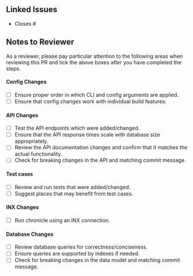 ## Linked Issues

<!-- Please provide the issue number corresponding to this PR. -->

* Closes #

## Notes to Reviewer

<!--
The following are examples of particular points that you would like reviewers to pay attention to. Add or remove
items as appropriate for this PR.
-->

As a reviewer, please pay particular attention to the following areas when reviewing this PR and tick the above boxes after you have completed the steps.

#### Config Changes
* [ ] Ensure proper order in which CLI and config arguments are applied.
* [ ] Ensure that config changes work with individual build features.

#### API Changes
* [ ] Test the API endpoints which were added/changed.
* [ ] Ensure that the API response times scale with database size appropriately.
* [ ] Review the API documentation changes and confirm that it matches the actual functionality.
* [ ] Check for breaking changes in the API and matching commit message.

#### Test cases
* [ ] Review and run tests that were added/changed.
* [ ] Suggest places that may benefit from test cases.

#### INX Changes
* [ ] Run chronicle using an INX connection.

#### Database Changes
* [ ] Review database queries for correctness/conciseness.
* [ ] Ensure queries are supported by indexes if needed.
* [ ] Check for breaking changes in the data model and matching commit message.
